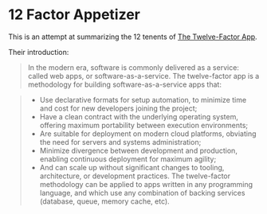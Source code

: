 # 12 Factor Appetizer

This is an attempt at summarizing the 12 tenents of [The Twelve-Factor App](http://12factor.net/).

Their introduction:
> In the modern era, software is commonly delivered as a service: called web apps, or software-as-a-service. The twelve-factor app is a methodology for building software-as-a-service apps that:

> * Use declarative formats for setup automation, to minimize time and cost for new developers joining the project;
> * Have a clean contract with the underlying operating system, offering maximum portability between execution environments;
> * Are suitable for deployment on modern cloud platforms, obviating the need for servers and systems administration;
> * Minimize divergence between development and production, enabling continuous deployment for maximum agility;
> * And can scale up without significant changes to tooling, architecture, or development practices.
> The twelve-factor methodology can be applied to apps written in any programming language, and which use any combination of backing services (database, queue, memory cache, etc).
